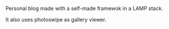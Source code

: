Personal blog made with a self-made framewok in a LAMP stack.

It also uses photoswipe as gallery viewer.
